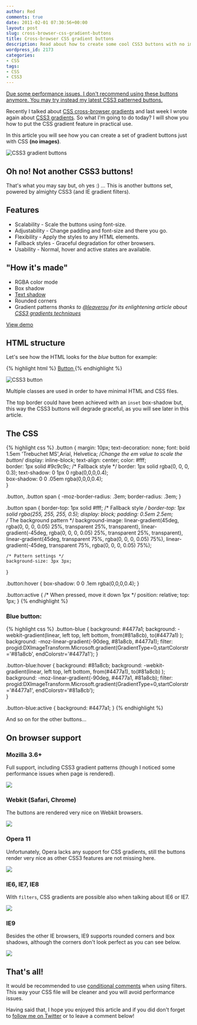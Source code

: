 ```yaml
---
author: Red
comments: true
date: 2011-02-01 07:30:56+00:00
layout: post
slug: cross-browser-css-gradient-buttons
title: Cross-browser CSS gradient buttons
description: Read about how to create some cool CSS3 buttons with no images.
wordpress_id: 2173
categories:
- CSS
tags:
- CSS
- CSS3
---
```


<ins>Due some performance issues, I don't recommend using these buttons anymore. You may try instead my latest [CSS3 patterned buttons](/css3-patterned-buttons/).</ins>

Recently I talked about [CSS cross-browser gradients](http://www.red-team-design.com/css-gradients-quick-tutorial) and last week I wrote again about [CSS3 gradients](http://www.red-team-design.com/css3-webkit-gradient-support-updated). So what I'm going to do today? I will show you how to put the CSS gradient feature in practical use.

In this article you will see how you can create a set of gradient buttons just with CSS **(no images)**. 

![CSS3 gradient buttons](/wp-content/uploads/2011/01/css-gradient-buttons.png)

<!-- more -->

## Oh no! Not another CSS3 buttons!

That's what you may say but, oh yes :) ... This is another buttons set, powered by almighty CSS3 (and IE gradient filters).

## Features

  * Scalability - Scale the buttons using font-size.
  * Adjustability - Change padding and font-size and there you go.
  * Flexibility - Apply the styles to any HTML elements.
  * Fallback styles - Graceful degradation for other browsers.
  * Usability - Normal, hover and active states are available.

## "How it's made"

  * RGBA color mode
  * Box shadow
  * [Text shadow](http://www.red-team-design.com/drop-shadow-effect-using-css)
  * Rounded corners
  * Gradient patterns _thanks to [@leaverou](http://twitter.com/leaverou) for its enlightening article about [CSS3 gradients techniques](http://leaverou.me/2010/12/checkered-stripes-other-background-patterns-with-css3-gradients/)_

[View demo](/wp-content/uploads/2011/01/cross-browser-css-gradient-buttons-demo.html)

## HTML structure
Let's see how the HTML looks for the _blue_ button for example:
    
{% highlight html %}
<a href="#" class="button button-blue">
    <span>Button</span>
</a>
{% endhighlight %}

![CSS3 button](/wp-content/uploads/2011/01/css-button.png)

Multiple classes are used in order to have minimal HTML and CSS files.

The top border could have been achieved with an `inset` box-shadow but, this way the CSS3 buttons will degrade graceful, as you will see later in this article.

## The CSS

{% highlight css %}
.button {
    margin: 10px;
    text-decoration: none;
    font: bold 1.5em 'Trebuchet MS',Arial, Helvetica; /*Change the em value to scale the button*/
    display: inline-block;
    text-align: center;
    color: #fff;    
    border: 1px solid #9c9c9c; /* Fallback style */
    border: 1px solid rgba(0, 0, 0, 0.3);
    text-shadow: 0 1px 0 rgba(0,0,0,0.4);    
    box-shadow: 0 0 .05em rgba(0,0,0,0.4);   
}

.button, 
.button span {
    -moz-border-radius: .3em;
    border-radius: .3em;
}

.button span {
    border-top: 1px solid #fff; /* Fallback style */
    border-top: 1px solid rgba(255, 255, 255, 0.5);
    display: block;
    padding: 0.5em 2.5em;    
    /* The background pattern */
    background-image: linear-gradient(45deg, rgba(0, 0, 0, 0.05) 25%, transparent 25%, transparent),
                      linear-gradient(-45deg, rgba(0, 0, 0, 0.05) 25%, transparent 25%, transparent),
                      linear-gradient(45deg, transparent 75%, rgba(0, 0, 0, 0.05) 75%),
                      linear-gradient(-45deg, transparent 75%, rgba(0, 0, 0, 0.05) 75%);

    /* Pattern settings */
    background-size: 3px 3px;            
}

.button:hover {
    box-shadow: 0 0 .1em rgba(0,0,0,0.4);
}

.button:active {
    /* When pressed, move it down 1px */
    position: relative;
    top: 1px;
}
{% endhighlight %}    

### Blue button:

{% highlight css %}
.button-blue {
    background: #4477a1;
    background: -webkit-gradient(linear, left top, left bottom, from(#81a8cb), to(#4477a1) );
    background: -moz-linear-gradient(-90deg, #81a8cb, #4477a1);
    filter:  progid:DXImageTransform.Microsoft.gradient(GradientType=0,startColorstr='#81a8cb', endColorstr='#4477a1');
}

.button-blue:hover {
    background: #81a8cb;
    background: -webkit-gradient(linear, left top, left bottom, from(#4477a1), to(#81a8cb) );
    background: -moz-linear-gradient(-90deg, #4477a1, #81a8cb);
    filter:  progid:DXImageTransform.Microsoft.gradient(GradientType=0,startColorstr='#4477a1', endColorstr='#81a8cb');            
}

.button-blue:active {
    background: #4477a1;
}
{% endhighlight %}

And so on for the other buttons...

## On browser support

### Mozilla 3.6+

Full support, including CSS3 gradient patterns (though I noticed some performance issues when page is rendered). 

![](/wp-content/uploads/2011/01/mozilla.png)

### Webkit (Safari, Chrome)

The buttons are rendered very nice on Webkit browsers.

![](/wp-content/uploads/2011/01/webkit.png)

### Opera 11

Unfortunately, Opera lacks any support for CSS gradients, still the buttons render very nice as other CSS3 features are not missing here.

![](/wp-content/uploads/2011/01/opera.png)

### IE6, IE7, IE8

With `filters`, CSS gradients are possible also when talking about IE6 or IE7.

![](/wp-content/uploads/2011/01/ie6-ie7.png)

### IE9

Besides the other IE browsers, IE9 supports rounded corners and box shadows, although the corners don't look perfect as you can see below.

![](/wp-content/uploads/2011/01/ie9.png)

## That's all!

It would be recommended to use [conditional comments](http://msdn.microsoft.com/en-us/library/ms537512%28v=vs.85%29.aspx) when using filters. This way your CSS file will be cleaner and you will avoid performance issues.

Having said that, I hope you enjoyed this article and if you did don't forget to [follow me on Twitter](http://twitter.com/catalinred) or to leave a comment below!